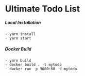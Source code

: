 # Ultimate Todo List

##### Local Installation

    - yarn install
    - yarn start


##### Docker Build
    - yarn build
    - docker build . -t mytodo
    - docker run -p 3000:80 -d mytodo